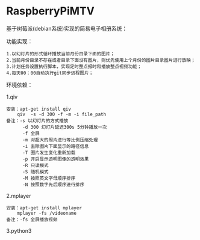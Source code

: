 # RaspberryPiMTV
基于树莓派(debian系统)实现的简易电子相册系统：

功能实现：

	1.以幻灯片的形式循环播放当前月份目录下面的图片；
	2.当前月份目录不存在或者目录下面没有图片，则优先使用上个月份的图片目录图片进行放映；
	3.计划任务设置执行脚本，实现定时整点报时和播放整点视频功能；
	4.每天00：00自动执行git同步远程图片；

环境依赖：

1.qiv

	安装：apt-get install qiv
		qiv  -s -d 300 -f -m -i file_path
	备注：-s 以幻灯片的方式播放
		  -d 300 幻灯片延迟300s 5分钟播放一次
		  -f 全屏
		  -m 对超大的照片进行等比例压缩处理
		  -i 去除图片下面显示的路径信息
		  -T 图片发生变化重新加载
		  -p 开启显示透明图像的透明效果
		  -R 只读模式
		  -S 随机模式
		  -M 按照英文字母顺序排序
		  -N 按照数字先后顺序进行排序
2.mplayer

	安装：apt-get install mplayer
		mplayer -fs /videoname
	备注：-fs 全屏播放视频

3.python3

	

	
	
